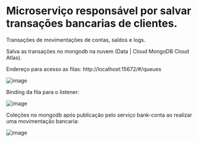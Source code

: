 # Microserviço responsável por salvar transações bancarias de clientes. 

Transações de movimentações de contas, saldos e logs.

Salva as transações no mongodb na nuvem (Data | Cloud MongoDB Cloud Atlas).

Endereço para acesso as filas: http://localhost:15672/#/queues

![image](https://github.com/guigomes91/bank-client-transaction/assets/44264050/af5726fc-bfc4-4dfa-997b-3267405ed49f)

Binding da fila para o listener:

![image](https://github.com/guigomes91/bank-client-transaction/assets/44264050/ce916608-6c1e-482e-bb9e-2a4fe6b758b4)

Coleções no mongodb após publicação pelo serviço bank-conta ao realizar uma movimentação bancaria:

![image](https://github.com/guigomes91/bank-client-transaction/assets/44264050/4b9dc427-7722-4c7e-9e37-513c38a41632)


